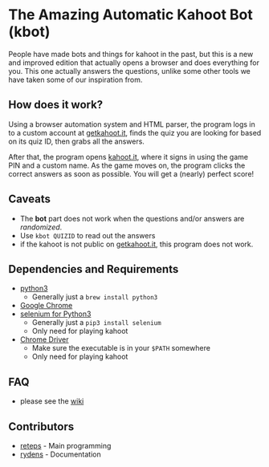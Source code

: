 # The Amazing Automatic Kahoot Bot (kbot)
People have made bots and things for kahoot in the past, but this is
a new and improved edition that actually opens a browser and does
everything for you. This one actually answers the questions, unlike
some other tools we have taken some of our inspiration from.

## How does it work?
Using a browser automation system and HTML parser, the program logs in
to a custom account at [getkahoot.it](getkahoot.it), finds the quiz
you are looking for based on its quiz ID, then grabs all the answers.

After that, the program opens [kahoot.it](kahoot.it), where it signs
in using the game PIN and a custom name. As the game moves on, the
program clicks the correct answers as soon as possible. You will get
a (nearly) perfect score!

## Caveats

+ The **bot** part does not work when the questions and/or answers are *randomized*. 
+ Use `kbot QUIZID` to read out the answers
+ if the kahoot is not public on [getkahoot.it](getkahoot.it), this program does not work.
## Dependencies and Requirements


* [python3](https://python-guide-pt-br.readthedocs.io/en/latest/starting/install3/osx/) 
  + Generally just a `brew install python3`
* [Google Chrome](https://www.google.com/chrome/browser/desktop/index.html)
* [selenium for Python3](https://pypi.python.org/pypi/selenium)
  + Generally just a `pip3 install selenium`
  + Only need for playing kahoot
* [Chrome Driver](https://sites.google.com/a/chromium.org/chromedriver/downloads)
  + Make sure the executable is in your `$PATH` somewhere
  + Only need for playing kahoot
  
## FAQ
 + please see the [wiki](https://github.com/reteps/kbot/wiki/FAQ)
## Contributors
* [reteps](https://github.com/reteps) - Main programming
* [rydens](https://github.com/rydens) - Documentation
